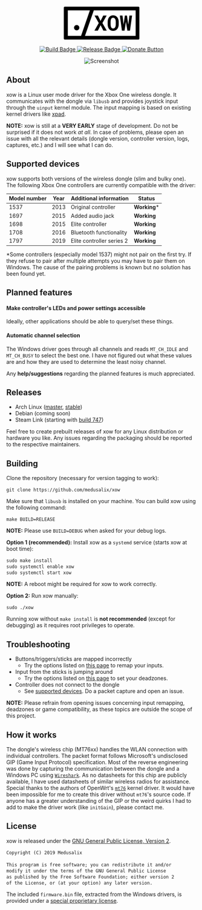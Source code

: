 <p align="center">
    <img src="logo.png" alt="Logo">
</p>

<p align="center">
    <a href="https://travis-ci.com/medusalix/xow">
        <img src="https://img.shields.io/travis/com/medusalix/xow" alt="Build Badge">
    </a>
    <a href="https://github.com/medusalix/xow/releases/latest">
        <img src="https://img.shields.io/github/v/release/medusalix/xow" alt="Release Badge">
    </a>
    <a href="https://www.paypal.com/cgi-bin/webscr?cmd=_s-xclick&hosted_button_id=PLN6F3UGS37DE&lc=US">
        <img src="https://www.paypalobjects.com/en_US/i/btn/btn_donate_SM.gif" alt="Donate Button">
    </a>
</p>

<p align="center">
  <img src="screenshot.png" alt="Screenshot">
</p>

## About

xow is a Linux user mode driver for the Xbox One wireless dongle.
It communicates with the dongle via `libusb` and provides joystick input through the `uinput` kernel module.
The input mapping is based on existing kernel drivers like [xpad](https://github.com/paroj/xpad).

**NOTE:** xow is still at a **VERY EARLY** stage of development. Do not be surprised if it does not work *at all*.
In case of problems, please open an issue with all the relevant details (dongle version, controller version, logs, captures, etc.) and I will see what I can do.

## Supported devices

xow supports both versions of the wireless dongle (slim and bulky one).
The following Xbox One controllers are currently compatible with the driver:

| Model number | Year | Additional information    | Status       |
|--------------|------|---------------------------|--------------|
| 1537         | 2013 | Original controller       | **Working*** |
| 1697         | 2015 | Added audio jack          | **Working**  |
| 1698         | 2015 | Elite controller          | **Working**  |
| 1708         | 2016 | Bluetooth functionality   | **Working**  |
| 1797         | 2019 | Elite controller series 2 | **Working**  |

*Some controllers (especially model 1537) might not pair on the first try.
If they refuse to pair after multiple attempts you may have to pair them on Windows.
The cause of the pairing problems is known but no solution has been found yet.

## Planned features

#### Make controller's LEDs and power settings accessible

Ideally, other applications should be able to query/set these things.

#### Automatic channel selection

The Windows driver goes through all channels and reads `MT_CH_IDLE` and `MT_CH_BUSY` to select the best one.
I have not figured out what these values are and how they are used to determine the least noisy channel.

Any **help/suggestions** regarding the planned features is much appreciated.

## Releases

- Arch Linux ([master](https://aur.archlinux.org/packages/xow-git), [stable](https://aur.archlinux.org/packages/xow))
- Debian (coming soon)
- Steam Link (starting with [build 747](https://steamcommunity.com/app/353380/discussions/0/1735510154204276395))

Feel free to create prebuilt releases of xow for any Linux distribution or hardware you like.
Any issues regarding the packaging should be reported to the respective maintainers.

## Building

Clone the repository (necessary for version tagging to work):

```
git clone https://github.com/medusalix/xow
```

Make sure that `libusb` is installed on your machine. You can build xow using the following command:

```
make BUILD=RELEASE
```

**NOTE:** Please use `BUILD=DEBUG` when asked for your debug logs.

**Option 1 (recommended):** Install xow as a `systemd` service (starts xow at boot time):

```
sudo make install
sudo systemctl enable xow
sudo systemctl start xow
```

**NOTE:** A reboot might be required for xow to work correctly.

**Option 2:** Run xow manually:

```
sudo ./xow
```

Running xow without `make install` is **not recommended** (except for debugging) as it requires root privileges to operate.

## Troubleshooting

- Buttons/triggers/sticks are mapped incorrectly
    - Try the options listed on [this page](https://wiki.archlinux.org/index.php/Gamepad#Setting_up_deadzones_and_calibration) to remap your inputs.
- Input from the sticks is jumping around
    - Try the options listed on [this page](https://wiki.archlinux.org/index.php/Gamepad#Setting_up_deadzones_and_calibration) to set your deadzones.
- Controller does not connect to the dongle
    - See [supported devices](#supported-devices). Do a packet capture and open an issue.

**NOTE:** Please refrain from opening issues concerning input remapping, deadzones or game compatibility, as these topics are outside the scope of this project.

## How it works

The dongle's wireless chip (MT76xx) handles the WLAN connection with individual controllers.
The packet format follows Microsoft's undisclosed GIP (Game Input Protocol) specification.
Most of the reverse engineering was done by capturing the communication between the dongle and a Windows PC using [`Wireshark`](https://www.wireshark.org).
As no datasheets for this chip are publicly available, I have used datasheets of similar wireless radios for assistance.
Special thanks to the authors of OpenWrt's [`mt76`](https://github.com/openwrt/mt76) kernel driver.
It would have been impossible for me to create this driver without `mt76`'s source code.
If anyone has a greater understanding of the GIP or the weird quirks I had to add to make the driver work (like `initGain`), please contact me.

## License

xow is released under the [GNU General Public License, Version 2](LICENSE).

```
Copyright (C) 2019 Medusalix

This program is free software; you can redistribute it and/or
modify it under the terms of the GNU General Public License
as published by the Free Software Foundation; either version 2
of the License, or (at your option) any later version.
```

The included `firmware.bin` file, extracted from the Windows drivers, is provided under a [special proprietary license](LICENSE-FIRMWARE).
